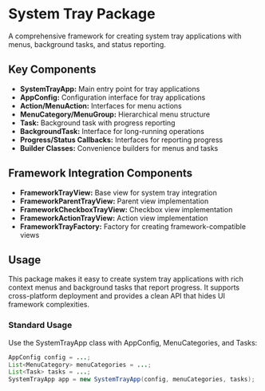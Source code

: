 # System Tray Package

A comprehensive framework for creating system tray applications with menus, background tasks, and status reporting.

## Key Components

- **SystemTrayApp:** Main entry point for tray applications
- **AppConfig:** Configuration interface for tray applications
- **Action/MenuAction:** Interfaces for menu actions
- **MenuCategory/MenuGroup:** Hierarchical menu structure
- **Task:** Background task with progress reporting
- **BackgroundTask:** Interface for long-running operations
- **Progress/Status Callbacks:** Interfaces for reporting progress
- **Builder Classes:** Convenience builders for menus and tasks

## Framework Integration Components

- **FrameworkTrayView:** Base view for system tray integration
- **FrameworkParentTrayView:** Parent view implementation
- **FrameworkCheckboxTrayView:** Checkbox view implementation
- **FrameworkActionTrayView:** Action view implementation
- **FrameworkTrayFactory:** Factory for creating framework-compatible views

## Usage

This package makes it easy to create system tray applications with rich context menus and background tasks that report progress. It supports cross-platform deployment and provides a clean API that hides UI framework complexities.

### Standard Usage

Use the SystemTrayApp class with AppConfig, MenuCategories, and Tasks:

```java
AppConfig config = ...;
List<MenuCategory> menuCategories = ...;
List<Task> tasks = ...;
SystemTrayApp app = new SystemTrayApp(config, menuCategories, tasks);